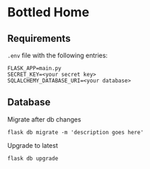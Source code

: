 # Bottled Home

## Requirements

`.env` file with the following entries:
```
FLASK_APP=main.py
SECRET_KEY=<your secret key>
SQLALCHEMY_DATABASE_URI=<your database>
```

## Database

Migrate after db changes

`flask db migrate -m 'description goes here'`

Upgrade to latest

`flask db upgrade`
